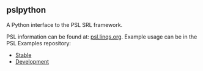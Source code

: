 ## pslpython

A Python interface to the PSL SRL framework.

PSL information can be found at: [psl.linqs.org](https://psl.linqs.org/).
Example usage can be in the PSL Examples repository:
 - [Stable](https://github.com/linqs/psl-examples)
 - [Development](https://github.com/linqs/psl-examples/tree/develop)
